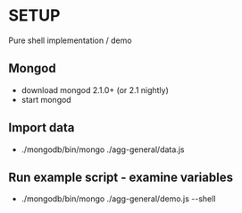 
SETUP
======

Pure shell implementation / demo

Mongod
------
* download mongod 2.1.0+ (or 2.1 nightly)
* start mongod

Import data
-----------
* ./mongodb/bin/mongo ./agg-general/data.js

Run example script - examine variables
--------------------------------------
* ./mongodb/bin/mongo ./agg-general/demo.js --shell